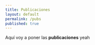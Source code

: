 ```yaml
---
title: Publicaciones
layout: default
permalink: /pubs
published: true
---
```

Aquí voy a poner las **publicaciones** yeah
